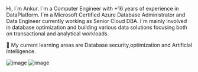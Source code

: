 Hi, I´m Ankur.
I´m a Computer Engineer with +16 years of experience in DataPlatform. I´m a Microsoft Certified Azure Database Administrator and Data Engineer currently working as Senior Cloud DBA. 
I´m mainly involved in database optimization and building various data solutions focusing both on transactional and analytical workloads.

🌱 My current learning areas are Database security,optimization and Artificial Intelligence.

![image](https://user-images.githubusercontent.com/54522381/161662895-27b867a0-2a66-4d60-8046-333cc386d07d.png)
![image](https://user-images.githubusercontent.com/54522381/161663188-fce3a1e6-189c-4ed4-8bc0-497c20a0055d.png)


